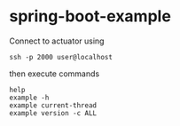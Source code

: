 # spring-boot-example


Connect to actuator using 
```shell
ssh -p 2000 user@localhost
```

then execute commands

```shell
help
example -h
example current-thread
example version -c ALL
````